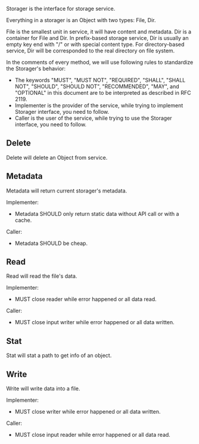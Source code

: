 Storager is the interface for storage service.

Everything in a storager is an Object with two types: File, Dir.

File is the smallest unit in service, it will have content and metadata. Dir is a container for File and Dir.
In prefix-based storage service, Dir is usually an empty key end with "/" or with special content type.
For directory-based service, Dir will be corresponded to the real directory on file system.

In the comments of every method, we will use following rules to standardize the Storager's behavior:

- The keywords "MUST", "MUST NOT", "REQUIRED", "SHALL", "SHALL NOT", "SHOULD", "SHOULD NOT", "RECOMMENDED", "MAY",
and "OPTIONAL" in this document are to be interpreted as described in RFC 2119.
- Implementer is the provider of the service, while trying to implement Storager interface, you need to follow.
- Caller is the user of the service, while trying to use the Storager interface, you need to follow.

## Delete

Delete will delete an Object from service.

## Metadata

Metadata will return current storager's metadata.

Implementer:

- Metadata SHOULD only return static data without API call or with a cache.

Caller:

- Metadata SHOULD be cheap.

## Read

Read will read the file's data.

Implementer:

- MUST close reader while error happened or all data read.

Caller:

- MUST close input writer while error happened or all data written.

## Stat

Stat will stat a path to get info of an object.

## Write

Write will write data into a file.

Implementer:

- MUST close writer while error happened or all data written.

Caller:

- MUST close input reader while error happened or all data read.